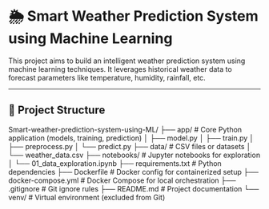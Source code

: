 # 🌦️ Smart Weather Prediction System using Machine Learning

This project aims to build an intelligent weather prediction system using machine learning techniques. It leverages historical weather data to forecast parameters like temperature, humidity, rainfall, etc.

---

## 📁 Project Structure

Smart-weather-prediction-system-using-ML/
├── app/ # Core Python application (models, training, prediction)
│ ├── model.py
│ ├── train.py
│ ├── preprocess.py
│ └── predict.py
├── data/ # CSV files or datasets
│ └── weather_data.csv
├── notebooks/ # Jupyter notebooks for exploration
│ └── 01_data_exploration.ipynb
├── requirements.txt # Python dependencies
├── Dockerfile # Docker config for containerized setup
├── docker-compose.yml # Docker Compose for local orchestration
├── .gitignore # Git ignore rules
├── README.md # Project documentation
└── venv/ # Virtual environment (excluded from Git)

